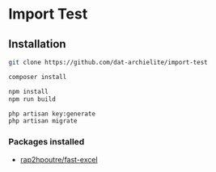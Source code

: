 # Import Test

## Installation

```bash
git clone https://github.com/dat-archielite/import-test
```

```bash
composer install

npm install
npm run build

php artisan key:generate
php artisan migrate
```

### Packages installed

- [rap2hpoutre/fast-excel](https://github.com/rap2hpoutre/fast-excel)
